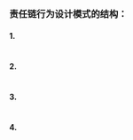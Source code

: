 ### 责任链行为设计模式的结构：

#### 1.

```go


```

#### 2.

```go

```

#### 3.

```go


```

#### 4.

```go


```
